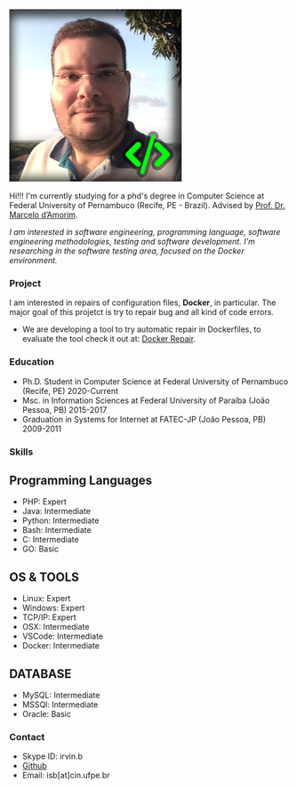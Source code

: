 <link rel="shortcut icon" type="image/x-icon" href="favicon.ico">

&nbsp;

![Foto pessoal](photo.png)

Hi!!! I'm currently studying for a phd's degree in Computer Science at Federal University of Pernambuco (Recife, PE - Brazil). Advised by [Prof. Dr. Marcelo d’Amorim](https://cin.ufpe.br/~damorim/).

*I am interested in software engineering, programming language, software engineering methodologies, testing and software development. I'm researching in the software testing area, focused on the Docker environment.*

### Project
I am interested in repairs of configuration files, **Docker**, in particular. The major goal of this projetct is try to repair bug and all kind of code errors.

* We are developing a tool to try automatic repair in Dockerfiles, to evaluate the tool check it out at: [Docker Repair](https://github.com/irvin-s/docker_repair).

### Education
* Ph.D. Student in Computer Science at Federal University of Pernambuco (Recife, PE) 2020-Current
* Msc. in Information Sciences at Federal University of Paraíba (João Pessoa, PB) 2015-2017
* Graduation in Systems for Internet at FATEC-JP (João Pessoa, PB) 2009-2011

### Skills
## Programming Languages
* PHP: Expert
* Java: Intermediate
* Python: Intermediate
* Bash: Intermediate
* C: Intermediate
* GO: Basic

## OS & TOOLS
* Linux: Expert
* Windows: Expert
* TCP/IP: Expert
* OSX: Intermediate
* VSCode: Intermediate
* Docker: Intermediate

## DATABASE
* MySQL: Intermediate
* MSSQl: Intermediate
* Oracle: Basic

### Contact
- Skype ID: irvin.b
- [Github](https://github.com/irvin-s/)
- Email: isb[at]cin.ufpe.br
